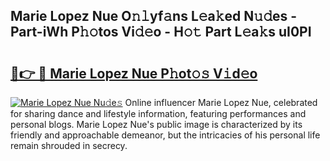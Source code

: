 ## Marie Lopez Nue O𝚗𝚕yf𝚊ns L𝚎a𝚔ed N𝚞𝚍es - Part-iWh P𝚑𝚘tos Vi𝚍𝚎o - H𝚘𝚝 Part L𝚎a𝚔s uI0PI

# <h2><a href="http://kff8i5l.oniu.top/?m=Marie+Lopez+Nue">🔗👉 🔴 Marie Lopez Nue P𝚑ot𝚘𝚜 V𝚒d𝚎o</a></h2>

[![Marie Lopez Nue Nu𝚍e𝚜](https://i.imgur.com/0qMVB7G.gif)](http://kff8i5l.oniu.top/?m=Marie+Lopez+Nue)
Online influencer Marie Lopez Nue, celebrated for sharing dance and lifestyle information, featuring performances and personal blogs. Marie Lopez Nue's public image is characterized by its friendly and approachable demeanor, but the intricacies of his personal life remain shrouded in secrecy.  
